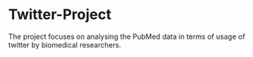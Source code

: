 # Twitter-Project
The project focuses on analysing the PubMed data in terms of usage of twitter by biomedical researchers. 
